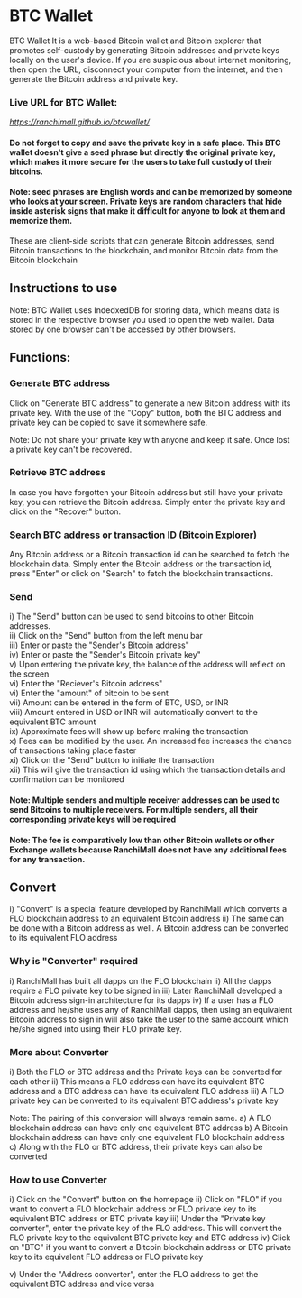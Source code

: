 # BTC Wallet

BTC Wallet
It is a web-based Bitcoin wallet and Bitcoin explorer that promotes self-custody by generating Bitcoin addresses and private keys locally on the user's device. If you are suspicious about internet monitoring, then open the URL, disconnect your computer from the internet, and then generate the Bitcoin address and private key.

### Live URL for BTC Wallet:
*https://ranchimall.github.io/btcwallet/*

#### Do not forget to copy and save the private key in a safe place. This BTC wallet doesn't give a seed phrase but directly the original private key, which makes it more secure for the users to take full custody of their bitcoins.

#### Note: seed phrases are English words and can be memorized by someone who looks at your screen. Private keys are random characters that hide inside asterisk signs that make it difficult for anyone to look at them and memorize them.

These are client-side scripts that can generate Bitcoin addresses, send Bitcoin transactions to the blockchain, and monitor Bitcoin data from the Bitcoin blockchain

## Instructions to use 

Note: BTC Wallet uses IndedxedDB for storing data, which means data is stored in the respective browser you used to open the web wallet. Data stored by one browser can't be accessed by other browsers.

## Functions:

### Generate BTC address
Click on "Generate BTC address" to generate a new Bitcoin address with its private key. With the use of the "Copy" button, both the BTC address and private key can be copied to save it somewhere safe.

Note: Do not share your private key with anyone and keep it safe. Once lost a private key can't be recovered.

### Retrieve BTC address
In case you have forgotten your Bitcoin address but still have your private key, you can retrieve the Bitcoin address. Simply enter the private key and click on the "Recover" button.

### Search BTC address or transaction ID (Bitcoin Explorer)
Any Bitcoin address or a Bitcoin transaction id can be searched to fetch the blockchain data. Simply enter the Bitcoin address or the transaction id, press "Enter" or click on "Search" to fetch the blockchain transactions.

### Send
i) The "Send" button can be used to send bitcoins to other Bitcoin addresses. <br>
ii) Click on the "Send" button from the left menu bar <br>
iii) Enter or paste the "Sender's Bitcoin address" <br>
iv) Enter or paste the "Sender's Bitcoin private key" <br>
v) Upon entering the private key, the balance of the address will reflect on the screen <br>
vi) Enter the "Reciever's Bitcoin address" <br>
vi) Enter the "amount" of bitcoin to be sent <br>
vii) Amount can be entered in the form of BTC, USD, or INR <br>
viii) Amount entered in USD or INR will automatically convert to the equivalent BTC amount <br>
ix) Approximate fees will show up before making the transaction <br>
x) Fees can be modified by the user. An increased fee increases the chance of transactions taking place faster <br>
xi) Click on the "Send" button to initiate the transaction <br>
xii) This will give the transaction id using which the transaction details and confirmation can be monitored <br>

#### Note: Multiple senders and multiple receiver addresses can be used to send Bitcoins to multiple receivers. For multiple senders, all their corresponding private keys will be required

#### Note: The fee is comparatively low than other Bitcoin wallets or other Exchange wallets because RanchiMall does not have any additional fees for any transaction.


## Convert
i) "Convert" is a special feature developed by RanchiMall which converts a FLO blockchain address to an equivalent Bitcoin address
ii) The same can be done with a Bitcoin address as well. A Bitcoin address can be converted to its equivalent FLO address

### Why is "Converter" required
i) RanchiMall has built all dapps on the FLO blockchain
ii) All the dapps require a FLO private key to be signed in
iii) Later RanchiMall developed a Bitcoin address sign-in architecture for its dapps
iv) If a user has a FLO address and he/she uses any of RanchiMall dapps, then using an equivalent Bitcoin address to sign in will also take the user to the same account which he/she signed into using their FLO private key.

### More about Converter
i) Both the FLO or BTC address and the Private keys can be converted for each other
ii) This means a FLO address can have its equivalent BTC address and a BTC address can have its equivalent FLO address
iii) A FLO private key can be converted to its equivalent BTC address's private key

Note: The pairing of this conversion will always remain same.
a) A FLO blockchain address can have only one equivalent BTC address
b) A Bitcoin blockchain address can have only one equivalent FLO blockchain address
c) Along with the FLO or BTC address, their private keys can also be converted

### How to use Converter
i) Click on the "Convert" button on the homepage
ii) Click on "FLO" if you want to convert a FLO blockchain address or FLO private key to its equivalent BTC address or BTC private key
iii) Under the "Private key converter", enter the private key of the FLO address. This will convert the FLO private key to the equivalent BTC private key and BTC address
iv) Click on "BTC" if you want to convert a Bitcoin blockchain address or BTC private key to its equivalent FLO address or FLO private key

v) Under the "Address converter", enter the FLO address to get the equivalent BTC address and vice versa

 
